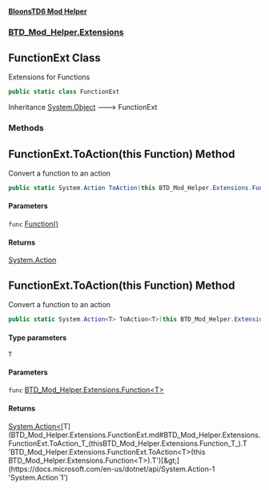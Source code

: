 #### [BloonsTD6 Mod Helper](index.md 'index')
### [BTD_Mod_Helper.Extensions](index.md#BTD_Mod_Helper.Extensions 'BTD_Mod_Helper.Extensions')

## FunctionExt Class

Extensions for Functions

```csharp
public static class FunctionExt
```

Inheritance [System.Object](https://docs.microsoft.com/en-us/dotnet/api/System.Object 'System.Object') &#129106; FunctionExt
### Methods

<a name='BTD_Mod_Helper.Extensions.FunctionExt.ToAction(thisBTD_Mod_Helper.Extensions.Function)'></a>

## FunctionExt.ToAction(this Function) Method

Convert a function to an action

```csharp
public static System.Action ToAction(this BTD_Mod_Helper.Extensions.Function func);
```
#### Parameters

<a name='BTD_Mod_Helper.Extensions.FunctionExt.ToAction(thisBTD_Mod_Helper.Extensions.Function).func'></a>

`func` [Function()](BTD_Mod_Helper.Extensions.Function().md 'BTD_Mod_Helper.Extensions.Function()')

#### Returns
[System.Action](https://docs.microsoft.com/en-us/dotnet/api/System.Action 'System.Action')

<a name='BTD_Mod_Helper.Extensions.FunctionExt.ToAction_T_(thisBTD_Mod_Helper.Extensions.Function_T_)'></a>

## FunctionExt.ToAction<T>(this Function<T>) Method

Convert a function to an action

```csharp
public static System.Action<T> ToAction<T>(this BTD_Mod_Helper.Extensions.Function<T> func);
```
#### Type parameters

<a name='BTD_Mod_Helper.Extensions.FunctionExt.ToAction_T_(thisBTD_Mod_Helper.Extensions.Function_T_).T'></a>

`T`
#### Parameters

<a name='BTD_Mod_Helper.Extensions.FunctionExt.ToAction_T_(thisBTD_Mod_Helper.Extensions.Function_T_).func'></a>

`func` [BTD_Mod_Helper.Extensions.Function&lt;](BTD_Mod_Helper.Extensions.Function_T_().md 'BTD_Mod_Helper.Extensions.Function<T>()')[T](BTD_Mod_Helper.Extensions.FunctionExt.md#BTD_Mod_Helper.Extensions.FunctionExt.ToAction_T_(thisBTD_Mod_Helper.Extensions.Function_T_).T 'BTD_Mod_Helper.Extensions.FunctionExt.ToAction<T>(this BTD_Mod_Helper.Extensions.Function<T>).T')[&gt;](BTD_Mod_Helper.Extensions.Function_T_().md 'BTD_Mod_Helper.Extensions.Function<T>()')

#### Returns
[System.Action&lt;](https://docs.microsoft.com/en-us/dotnet/api/System.Action-1 'System.Action`1')[T](BTD_Mod_Helper.Extensions.FunctionExt.md#BTD_Mod_Helper.Extensions.FunctionExt.ToAction_T_(thisBTD_Mod_Helper.Extensions.Function_T_).T 'BTD_Mod_Helper.Extensions.FunctionExt.ToAction<T>(this BTD_Mod_Helper.Extensions.Function<T>).T')[&gt;](https://docs.microsoft.com/en-us/dotnet/api/System.Action-1 'System.Action`1')